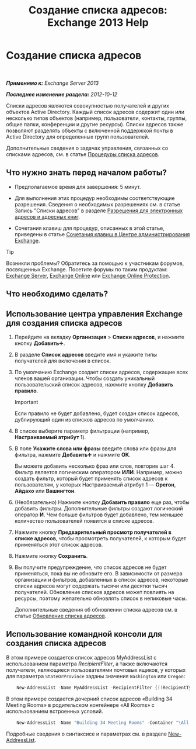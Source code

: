 ﻿---
title: 'Создание списка адресов: Exchange 2013 Help'
TOCTitle: Создание списка адресов
ms:assetid: e86ba1b7-c41c-4050-bc29-13996cf53c59
ms:mtpsurl: https://technet.microsoft.com/ru-ru/library/Bb125036(v=EXCHG.150)
ms:contentKeyID: 50489398
ms.date: 05/22/2018
mtps_version: v=EXCHG.150
f1_keywords:
- Microsoft.Exchange.Management.SnapIn.Esm.OrganizationConfiguration.Mailbox.NewAddressListWizardForm.AddressListIntroductionPage
ms.translationtype: MT
---

# Создание списка адресов

 

_**Применимо к:** Exchange Server 2013_

_**Последнее изменение раздела:** 2012-10-12_

Списки адресов являются совокупностью получателей и других объектов Active Directory. Каждый список адресов содержит один или несколько типов объектов (например, пользователи, контакты, группы, общие папки, конференции и другие ресурсы). Списки адресов также позволяют разделять объекты с включенной поддержкой почты в Active Directory для определенных групп пользователей.

Дополнительные сведения о задачах управления, связанных со списками адресов, см. в статье [Процедуры списка адресов](address-list-procedures-exchange-2013-help.md).

## Что нужно знать перед началом работы?

  - Предполагаемое время для завершения: 5 минут.

  - Для выполнения этих процедур необходимы соответствующие разрешения. Сведения о необходимых разрешениях см. в статье Запись "Списки адресов" в разделе [Разрешения для электронных адресов и адресных книг](email-address-and-address-book-permissions-exchange-2013-help.md).

  - Сочетания клавиш для процедур, описанных в этой статье, приведены в статье [Сочетания клавиш в Центре администрирования Exchange](keyboard-shortcuts-in-the-exchange-admin-center-exchange-online-protection-help.md).

> [!TIP]  
> Возникли проблемы? Обратитесь за помощью к участникам форумов, посвященных Exchange. Посетите форумы по таким продуктам: <a href="https://go.microsoft.com/fwlink/p/?linkid=60612">Exchange Server</a>, <a href="https://go.microsoft.com/fwlink/p/?linkid=267542">Exchange Online</a> или <a href="https://go.microsoft.com/fwlink/p/?linkid=285351">Exchange Online Protection</a>.


## Что необходимо сделать?

## Использование центра управления Exchange для создания списка адресов

1.  Перейдите на вкладку **Организация** \> **Списки адресов**, и нажмите кнопку **Добавить**![Значок добавления](images/JJ218640.c1e75329-d6d7-4073-a27d-498590bbb558(EXCHG.150).gif "Значок добавления").

2.  В разделе **Список адресов** введите имя и укажите типы получателей для включения в список.

3.  По умолчанию Exchange создает списки адресов, содержащие всех членов вашей организации. Чтобы создать уникальный пользовательский список адресов, нажмите кнопку **Добавить правило**.
    
    > [!IMPORTANT]  
    > Если правило не будет добавлено, будет создан список адресов, дублирующий один из списков адресов по умолчанию.


4.  В списке выберите параметр фильтрации (например, **Настраиваемый атрибут 1**).

5.  В поле **Укажите слова или фразы** введите слова или фразы для фильтра, нажмите **Добавить**![Значок добавления](images/JJ218640.c1e75329-d6d7-4073-a27d-498590bbb558(EXCHG.150).gif "Значок добавления") и нажмите **ОК**.
    
    Вы можете добавить несколько фраз или слов, повторив шаг 4. Фильтр является логическим оператором **ИЛИ**. Например, можно создать фильтр, который будет применять список адресов к пользователям, у которых Настраиваемый атрибут 1 — **Орегон**, **Айдахо** или **Вашингтон**.

6.  (Необязательно) Нажмите кнопку **Добавить правило** еще раз, чтобы добавить фильтры. Дополнительные фильтры создают логический оператор **И**. Чем больше фильтров будет добавлено, тем меньшее количество пользователей появится в списке адресов.

7.  Нажмите кнопку **Предварительный просмотр получателей в списке адресов**, чтобы просмотреть получателей, к которым будет применяться этот список адресов.

8.  Нажмите кнопку **Сохранить**.

9.  Вы получите предупреждение, что список адресов не будет применяться, пока вы не обновите его. В зависимости от размера организации и фильтров, добавленных в список адресов, некоторые списки адресов могут содержать тысячи или десятки тысяч получателей. Обновление списков адресов может повлиять на ресурсы, поэтому желательно обновлять список в непиковые часы.
    
    Дополнительные сведения об обновлении списка адресов см. в статье [Обновление списка адресов](update-an-address-list-exchange-2013-help.md).

## Использование командной консоли для создания списка адресов

В этом примере создается список адресов MyAddressList с использованием параметра *RecipientFilter*, а также включаются получатели, являющиеся пользователями почтовых ящиков, у которых для параметра `StateOrProvince` заданы значения `Washington` или `Oregon`:
```powershell
    New-AddressList -Name MyAddressList -RecipientFilter {((RecipientType -eq 'UserMailbox') -and ((StateOrProvince -eq 'Washington') -or (StateOrProvince -eq 'Oregon')))}
```
В этом примере создается дочерний список адресов «Building 34 Meeting Rooms» в родительском контейнере «All Rooms» с использованием встроенных условий.
```powershell
    New-AddressList -Name "Building 34 Meeting Rooms" -Container "\All Rooms" -IncludedRecipients Resources -ConditionalCustomAttribute1 "Building 34"
```
Подробные сведения о синтаксисе и параметрах см. в разделе [New-AddressList](https://technet.microsoft.com/ru-ru/library/aa996912\(v=exchg.150\)).

